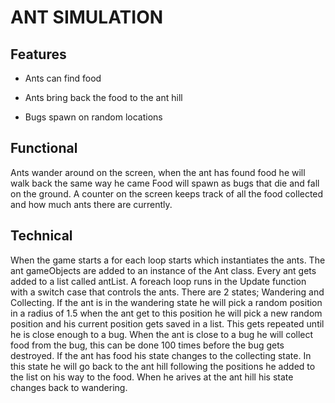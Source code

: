 # **ANT SIMULATION**

## Features
- Ants can find food

- Ants bring back the food to the ant hill

- Bugs spawn on random locations

## Functional
Ants wander around on the screen, when the ant has found food he will walk back the same way he came
Food will spawn as bugs that die and fall on the ground.
A counter on the screen keeps track of all the food collected and how much ants there are currently.

## Technical

When the game starts a for each loop starts which instantiates the ants. The ant gameObjects are added to an instance of the Ant
class.
Every ant gets added to a list called antList.
A foreach loop runs in the Update function with a switch case that controls the ants. There are 2 states; Wandering and Collecting.
If the ant is in the wandering state he will pick a random position in a radius of 1.5 when the ant get to this position 
he will pick a new random position and his current position gets saved in a list. This gets repeated until he is close enough 
to a bug. When the ant is close to a bug he will collect food from the bug, this can be done 100 times before the
bug gets destroyed. If the ant has food his state changes to the collecting state. In this state he will go back to the ant hill
following the positions he added to the list on his way to the food. When he arives at the ant hill his state changes back to wandering.
